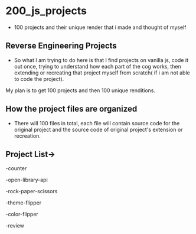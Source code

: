 # 200_js_projects
- 100 projects and their unique render that i made and thought of myself

## Reverse Engineering Projects
- So what I am trying to do here is that I find projects on vanilla js, code it out once, trying to understand
how each part of the cog works, then extending or recreating that project myself from scratch( if i am not able
to code the project).

My plan is to get 100 projects and then 100 unique renditions.

## How the project files are organized
- There will 100 files in total, each file will contain source code for the original project
and the source code of original project's extension or recreation. 

## Project List->

-counter

-open-library-api

-rock-paper-scissors

-theme-flipper

-color-flipper

-review

